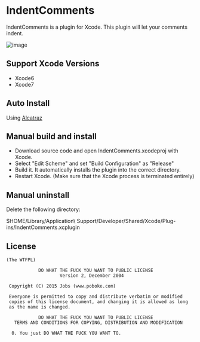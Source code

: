 
# IndentComments
  IndentComments is a plugin for Xcode. This plugin will let your comments indent.

  ![image](https://github.com/poboke/IndentComments/raw/master/Screenshots/about.gif)

## Support Xcode Versions
  - Xcode6
  - Xcode7

## Auto Install
  Using [Alcatraz](https://github.com/alcatraz/Alcatraz)

## Manual build and install
  - Download source code and open IndentComments.xcodeproj with Xcode.
  - Select "Edit Scheme" and set "Build Configuration" as "Release"
  - Build it. It automatically installs the plugin into the correct directory.
  - Restart Xcode. (Make sure that the Xcode process is terminated entirely)

## Manual uninstall 
  Delete the following directory:

  $HOME/Library/Application\ Support/Developer/Shared/Xcode/Plug-ins/IndentComments.xcplugin

## License
	(The WTFPL)
	
	            DO WHAT THE FUCK YOU WANT TO PUBLIC LICENSE
	                    Version 2, December 2004
	
	 Copyright (C) 2015 Jobs (www.poboke.com)
	
	 Everyone is permitted to copy and distribute verbatim or modified
	 copies of this license document, and changing it is allowed as long
	 as the name is changed.
	
	            DO WHAT THE FUCK YOU WANT TO PUBLIC LICENSE
	   TERMS AND CONDITIONS FOR COPYING, DISTRIBUTION AND MODIFICATION
	
	  0. You just DO WHAT THE FUCK YOU WANT TO.


